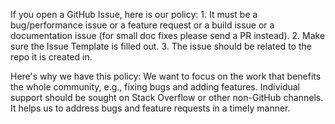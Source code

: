 

If you open a GitHub Issue, here is our policy: 1. It must be a bug/performance issue or a feature request or a build issue or a documentation issue (for small doc fixes please send a PR instead). 2. Make sure the Issue Template is filled out. 3. The issue should be related to the repo it is created in.

Here's why we have this policy: We want to focus on the work that benefits the whole community, e.g., fixing bugs and adding features. Individual support should be sought on Stack Overflow or other non-GitHub channels. It helps us to address bugs and feature requests in a timely manner.
